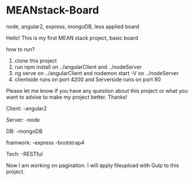 # MEANstack-Board
node, angular2, express, mongoDB, less applied board

Hello!
This is my first MEAN stack project, basic board

how to run?
1. clone this project
2. run npm install on ../angularClient and ../nodeServer
3. ng serve on ../angularClient and nodemon start -V on ../nodeServer
4. clientside runs on port 4200 and Serverside runs on port 80

Please let me know if you have any question about this project or what you want to advise to make my project better.
Thanks!

Client:
-angular2

Server:
-node

DB:
-mongoDB

framwork:
-express
-bootstrap4

Tech:
-RESTful

Now I am working on pagination.
I will apply fileupload with Gulp to this project.

